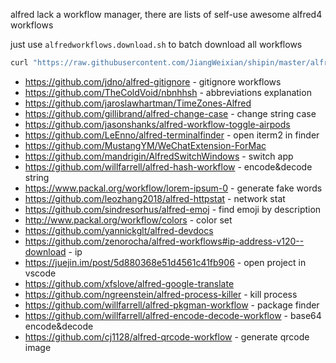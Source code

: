 alfred lack a workflow manager, there are lists of self-use awesome alfred4 workflows

just use `alfredworkflows.download.sh` to batch download all workflows

```bash
curl "https://raw.githubusercontent.com/JiangWeixian/shipin/master/alfredworkflows.download.sh" | sh
```

- <https://github.com/jdno/alfred-gitignore> - gitignore workflows
- <https://github.com/TheColdVoid/nbnhhsh> - abbreviations explanation
- <https://github.com/jaroslawhartman/TimeZones-Alfred>
- <https://github.com/gillibrand/alfred-change-case> - change string case
- <https://github.com/jasonshanks/alfred-workflow-toggle-airpods>
- <https://github.com/LeEnno/alfred-terminalfinder> - open iterm2 in finder
- <https://github.com/MustangYM/WeChatExtension-ForMac>
- <https://github.com/mandrigin/AlfredSwitchWindows> - switch app
- <https://github.com/willfarrell/alfred-hash-workflow> - encode&decode string
- <https://www.packal.org/workflow/lorem-ipsum-0> - generate fake words
- <https://github.com/leozhang2018/alfred-httpstat> - network stat
- <https://github.com/sindresorhus/alfred-emoj> - find emoji by description
- <http://www.packal.org/workflow/colors> - color set
- <https://github.com/yannickglt/alfred-devdocs>
- <https://github.com/zenorocha/alfred-workflows#ip-address-v120--download> - ip
- <https://juejin.im/post/5d880368e51d4561c41fb906> - open project in vscode 
- <https://github.com/xfslove/alfred-google-translate>
- <https://github.com/ngreenstein/alfred-process-killer> - kill process
- <https://github.com/willfarrell/alfred-pkgman-workflow> - package finder
- <https://github.com/willfarrell/alfred-encode-decode-workflow> - base64 encode&decode
- <https://github.com/cj1128/alfred-qrcode-workflow> - generate qrcode image

